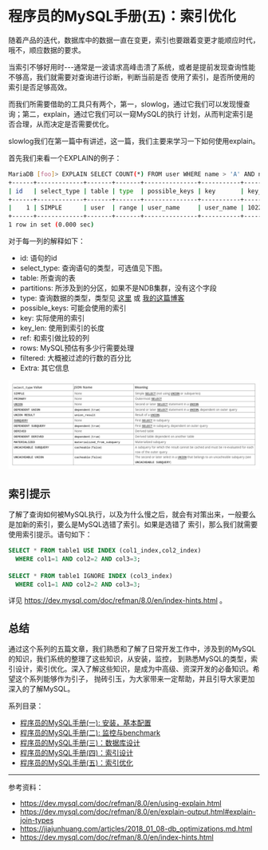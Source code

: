 # 程序员的MySQL手册(五)：索引优化

随着产品的迭代，数据库中的数据一直在变更，索引也要跟着变更才能顺应时代，哦不，顺应数据的要求。

当索引不够好用时---通常是一波请求高峰击溃了系统，或者是提前发现查询性能不够高，我们就需要对查询进行诊断，判断当前是否
使用了索引，是否所使用的索引是否足够高效。

而我们所需要借助的工具只有两个，第一，slowlog，通过它我们可以发现慢查询；第二，explain，通过它我们可以一窥MySQL的执行
计划，从而判定索引是否合理，从而决定是否需要优化。

slowlog我们在第一篇中有讲述，这一篇，我们主要来学习一下如何使用explain。

首先我们来看一个EXPLAIN的例子：

```bash
MariaDB [foo]> EXPLAIN SELECT COUNT(*) FROM user WHERE name > 'A' AND name < 'Z';
+------+-------------+-------+-------+---------------+-----------+---------+------+------+--------------------------+
| id   | select_type | table | type  | possible_keys | key       | key_len | ref  | rows | Extra                    |
+------+-------------+-------+-------+---------------+-----------+---------+------+------+--------------------------+
|    1 | SIMPLE      | user  | range | user_name     | user_name | 1022    | NULL |  686 | Using where; Using index |
+------+-------------+-------+-------+---------------+-----------+---------+------+------+--------------------------+
1 row in set (0.000 sec)

```

对于每一列的解释如下：

- id: 语句的id
- select_type: 查询语句的类型，可选值见下图。
- table: 所查询的表
- partitions: 所涉及到的分区，如果不是NDB集群，没有这个字段
- type: 查询数据的类型，类型见 [这里](https://dev.mysql.com/doc/refman/8.0/en/explain-output.html#explain-join-types) 或 [我的这篇博客](https://jiajunhuang.com/articles/2018_01_08-db_optimizations.md.html)
- possible_keys: 可能会使用的索引
- key: 实际使用的索引
- key_len: 使用到索引的长度
- ref: 和索引做比较的列
- rows: MySQL预估有多少行需要处理
- filtered: 大概被过滤的行数的百分比
- Extra: 其它信息

![MySQL Select Type](./img/mysql_select_type.png)

## 索引提示

了解了查询如何被MySQL执行，以及为什么慢之后，就会有对策出来，一般要么是加新的索引，要么是MySQL选错了索引。如果是选错了
索引，那么我们就需要使用索引提示。语句如下：

```sql
SELECT * FROM table1 USE INDEX (col1_index,col2_index)
  WHERE col1=1 AND col2=2 AND col3=3;

SELECT * FROM table1 IGNORE INDEX (col3_index)
  WHERE col1=1 AND col2=2 AND col3=3;
```

详见 https://dev.mysql.com/doc/refman/8.0/en/index-hints.html 。

## 总结

通过这个系列的五篇文章，我们熟悉和了解了日常开发工作中，涉及到的MySQL的知识，我们系统的整理了这些知识，从安装，监控，
到熟悉MySQL的类型，索引设计，索引优化。深入了解这些知识，是成为中高级、资深开发的必备知识。希望这个系列能够作为引子，
抛砖引玉，为大家带来一定帮助，并且引导大家更加深入的了解MySQL。

系列目录：

- [程序员的MySQL手册(一): 安装，基本配置](https://jiajunhuang.com/articles/2020_07_05-mysql_part1.md.html)
- [程序员的MySQL手册(二): 监控与benchmark](https://jiajunhuang.com/articles/2020_07_23-mysql_part2.md.html)
- [程序员的MySQL手册(三)：数据库设计](https://jiajunhuang.com/articles/2020_07_26-mysql_part3.md.html)
- [程序员的MySQL手册(四)：索引设计](https://jiajunhuang.com/articles/2020_07_27-mysql_part4.md.html)
- [程序员的MySQL手册(五)：索引优化](https://jiajunhuang.com/articles/2020_07_28-mysql_part5.md)

---

参考资料：

- https://dev.mysql.com/doc/refman/8.0/en/using-explain.html
- https://dev.mysql.com/doc/refman/8.0/en/explain-output.html#explain-join-types
- https://jiajunhuang.com/articles/2018_01_08-db_optimizations.md.html
- https://dev.mysql.com/doc/refman/8.0/en/index-hints.html
